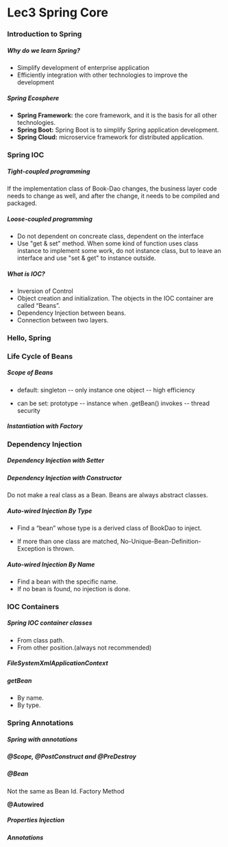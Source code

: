 # Lec3 Spring Core

### Introduction to Spring

##### **Why do we learn Spring?**

- Simplify development of enterprise application
- Efficiently integration with other technologies to improve the development

##### **Spring Ecosphere**

- **Spring Framework:** the core framework, and it is the basis for all other technologies.
- **Spring Boot:** Spring Boot is to simplify Spring application development.
- **Spring Cloud:** microservice framework for distributed application.

### Spring IOC

##### **Tight-coupled programming**

If the implementation class of Book-Dao changes, the business layer code needs to change as well, and after the change, it needs to be compiled and packaged.

##### **Loose-coupled programming**

- Do not dependent on concreate class, dependent on the interface
- Use "get & set" method. When some kind of function uses class instance to implement some work, do not instance class, but to leave an interface and use "set & get" to instance outside. 

##### **What is IOC?** 

- Inversion of Control 
- Object creation and initialization. The objects in the IOC container are called “Beans”.
- Dependency Injection between beans. 
- Connection between two layers.

### Hello, Spring

### Life Cycle of Beans

##### Scope of Beans

- default: singleton -- only instance one object -- high efficiency

- can be set: prototype -- instance when .getBean() invokes -- thread security

##### Instantiation with Factory

### Dependency Injection

##### **Dependency Injection with Setter**

##### Dependency Injection with Constructor

Do not make a real class as a Bean. Beans are always abstract classes.

##### **Auto-wired Injection By Type**

- Find a “bean” whose type is a derived class of BookDao to inject.

- If more than one class are matched, No-Unique-Bean-Definition-Exception is thrown.

##### **Auto-wired** **Injection By Name** 

- Find a bean with the specific name.
- If no bean is found, no injection is done.

### IOC Containers

##### **Spring IOC container classes**

- From class path.
- From other position.(always not recommended)

##### **FileSystemXmlApplicationContext**

##### **getBean**

- By name.
- By type.

### Spring Annotations

##### **Spring with annotations**

##### **@Scope, @PostConstruct and @PreDestroy**

##### @Bean

Not the same as Bean Id. Factory Method

**@Autowired**

##### **Properties Injection**

##### **Annotations**

